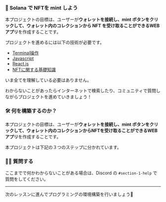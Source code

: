 ### 💎 Solana で NFTを mint しよう

本プロジェクトの目標は、ユーザーが**ウォレットを接続し、mint ボタンをクリックして、ウォレット内のコレクションから NFT を受け取ることができるWEBアプリ**を作成することです。

プロジェクトを進めるには以下の技術が必要です。
- [Terminal操作](https://qiita.com/ryouzi/items/f9dee1540a04a0bfb9a3)
- [Javascript](https://developer.mozilla.org/ja/docs/Web/JavaScript)
- [React.js](https://ja.reactjs.org/)
- [NFTに関する基礎知識](https://github.com/shiftbase-xyz/UNCHAIN-projects/blob/main/ETH-NFT-collection/ja/section-1/Lesson_1_NFT%E3%81%A8%E3%81%AF%E4%BD%95%E3%81%8B%EF%BC%9F.md)


いま全てを理解している必要はありません。

わからないことがあったらインターネットで検索したり、コミュニティで質問しながらプロジェクトを進めていきましょう！
### 🛠 何を構築するのか？

本プロジェクトの目標は、ユーザーが**ウォレットを接続し、mint ボタンをクリックして、ウォレット内のコレクションからNFTを受け取ることができるWEBアプリ**を作成することです。

本プロジェクトは下記の３つのステップに分かれています。
### 🙋‍♂️ 質問する

ここまでで何かわからないことがある場合は、Discord の `#section-1-help` で質問をしてください。

---
次のレッスンに進んでプログラミングの環境構築を行いましょう🎉
